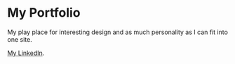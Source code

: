 # My Portfolio

My play place for interesting design and as much personality as I can fit into one site.

[My LinkedIn](https://www.linkedin.com/in/cameronmeiners/).

